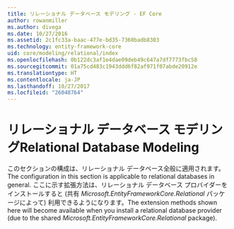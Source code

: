 ```yaml
---
title: リレーショナル データベース モデリング - EF Core
author: rowanmiller
ms.author: divega
ms.date: 10/27/2016
ms.assetid: 2c1fc33a-baac-477e-bd35-7360badb8303
ms.technology: entity-framework-core
uid: core/modeling/relational/index
ms.openlocfilehash: 0b122dc3af1e4dae09deb49c647a7df7773fbc58
ms.sourcegitcommit: 01a75cd483c1943ddd6f82af971f07abde20912e
ms.translationtype: HT
ms.contentlocale: ja-JP
ms.lasthandoff: 10/27/2017
ms.locfileid: "26048764"
---
```

# <a name="relational-database-modeling"></a><span data-ttu-id="94c6b-102">リレーショナル データベース モデリング</span><span class="sxs-lookup"><span data-stu-id="94c6b-102">Relational Database Modeling</span></span>

<span data-ttu-id="94c6b-103">このセクションの構成は、リレーショナル データベース全般に適用されます。</span><span class="sxs-lookup"><span data-stu-id="94c6b-103">The configuration in this section is applicable to relational databases in general.</span></span> <span data-ttu-id="94c6b-104">ここに示す拡張方法は、リレーショナル データベース プロバイダーをインストールすると (共有 *Microsoft.EntityFrameworkCore.Relational* パッケージによって) 利用できるようになります。</span><span class="sxs-lookup"><span data-stu-id="94c6b-104">The extension methods shown here will become available when you install a relational database provider (due to the shared *Microsoft.EntityFrameworkCore.Relational* package).</span></span>
